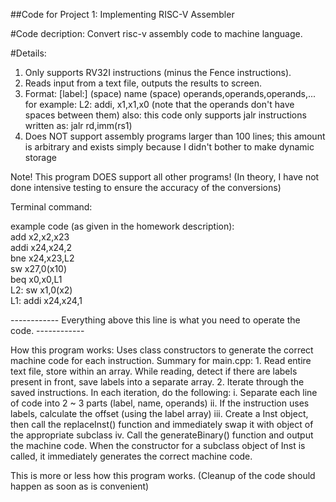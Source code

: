 ##Code for Project 1: Implementing RISC-V Assembler

#Code decription: 
  Convert risc-v assembly code to machine language.


#Details:
1. Only supports RV32I instructions (minus the Fence instructions). 
2. Reads input from a text file, outputs the results to screen.
3. Format: [label:] (space) name (space) operands,operands,operands,...
    for example: L2: addi, x1,x1,x0    (note that the operands don't have spaces between them)
    also: this code only supports jalr instructions written as: jalr rd,imm(rs1)
4. Does NOT support assembly programs larger than 100 lines; this amount is arbitrary and exists simply because I didn't bother to make dynamic storage

Note! This program DOES support all other programs! (In theory, I have not done intensive testing to ensure the accuracy of the conversions)

Terminal command: 

example code (as given in the homework description):   
    add x2,x2,x23   
    addi x24,x24,2   
    bne x24,x23,L2   
    sw x27,0(x10)   
    beq x0,x0,L1   
L2: sw x1,0(x2)   
L1: addi x24,x24,1   

   
------------ Everything above this line is what you need to operate the code. ------------

How this program works: Uses class constructors to generate the correct machine code for each instruction.
Summary for main.cpp: 
    1. Read entire text file, store within an array. While reading, detect if there are labels present in front, save labels into a separate array.
    2. Iterate through the saved instructions. In each iteration, do the following:
        i. Separate each line of code into 2 ~ 3 parts (label, name, operands)
        ii. If the instruction uses labels, calculate the offset (using the label array)
        iii. Create a Inst object, then call the replaceInst() function and immediately swap it with object of the appropriate subclass
        iv. Call the generateBinary() function and output the machine code.
When the constructor for a subclass object of Inst is called, it immediately generates the correct machine code.

This is more or less how this program works. 
(Cleanup of the code should happen as soon as is convenient)
        

